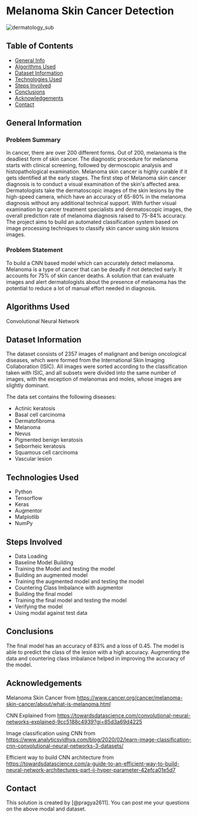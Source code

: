 # Melanoma Skin Cancer Detection

![dermatology_sub](https://github.com/pragya2611/Melanoma_Detection_CNN_Modal_Findings/assets/20012925/87712f1c-ec33-4a41-8d07-d7d7e04a0773)

## Table of Contents
* [General Info](#general-information)
* [Algorithms Used](#algorithms-used)
* [Dataset Information](#dataset-information)
* [Technologies Used](#technologies-used)
* [Steps Involved](#steps-involved)
* [Conclusions](#conclusions)
* [Acknowledgements](#acknowledgements)
* [Contact](#contact)

## General Information

### Problem Summary

In cancer, there are over 200 different forms. Out of 200, melanoma is the deadliest form of skin cancer. The diagnostic procedure for melanoma starts with clinical screening, followed by dermoscopic analysis and histopathological examination. Melanoma skin cancer is highly curable if it gets identified at the early stages. The first step of Melanoma skin cancer diagnosis is to conduct a visual examination of the skin's affected area. Dermatologists take the dermatoscopic images of the skin lesions by the high-speed camera, which have an accuracy of 65-80% in the melanoma diagnosis without any additional technical support. With further visual examination by cancer treatment specialists and dermatoscopic images, the overall prediction rate of melanoma diagnosis raised to 75-84% accuracy. The project aims to build an automated classification system based on image processing techniques to classify skin cancer using skin lesions images.

### Problem Statement

To build a CNN based model which can accurately detect melanoma. Melanoma is a type of cancer that can be deadly if not detected early. It accounts for 75% of skin cancer deaths. A solution that can evaluate images and alert dermatologists about the presence of melanoma has the potential to reduce a lot of manual effort needed in diagnosis.

## Algorithms Used

Convolutional Neural Network

## Dataset Information

The dataset consists of 2357 images of malignant and benign oncological diseases, which were formed from the International Skin Imaging Collaboration (ISIC). All images were sorted according to the classification taken with ISIC, and all subsets were divided into the same number of images, with the exception of melanomas and moles, whose images are slightly dominant.

The data set contains the following diseases:
- Actinic keratosis
- Basal cell carcinoma
- Dermatofibroma
- Melanoma
- Nevus
- Pigmented benign keratosis
- Seborrheic keratosis
- Squamous cell carcinoma
- Vascular lesion

## Technologies Used

- Python
- Tensorflow
- Keras
- Augmentor
- Matplotlib
- NumPy

## Steps Involved

- Data Loading
- Baseline Model Building
- Training the Model and testing the model
- Building an augmented model
- Training the augmented model and testing the model
- Countering Class Imbalance with augmentor
- Building the final model
- Training the final model and testing the model
- Verifying the model
- Using modal against test data

## Conclusions

The final model has an accuracy of 83% and a loss of 0.45. The model is able to predict the class of the lesion with a high accuracy. Augmenting the data and countering class imbalance helped in improving the accuracy of the model.

## Acknowledgements

Melanoma Skin Cancer from https://www.cancer.org/cancer/melanoma-skin-cancer/about/what-is-melanoma.html

CNN Explained from https://towardsdatascience.com/convolutional-neural-networks-explained-9cc5188c4939?gi=85d3a69d4225

Image classification using CNN from https://www.analyticsvidhya.com/blog/2020/02/learn-image-classification-cnn-convolutional-neural-networks-3-datasets/

Efficient way to build CNN architecture from https://towardsdatascience.com/a-guide-to-an-efficient-way-to-build-neural-network-architectures-part-ii-hyper-parameter-42efca01e5d7

## Contact

This solution is created by [@pragya2611]. You can post me your questions on the above modal and dataset.

